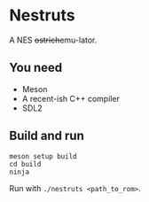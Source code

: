 # Nestruts

A NES ~~ostrich~~emu-lator.

## You need

* Meson
* A recent-ish C++ compiler
* SDL2

## Build and run

```
meson setup build
cd build
ninja
```

Run with `./nestruts <path_to_rom>`.
